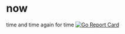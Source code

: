 # now
time and time again for time [![Go Report Card](https://goreportcard.com/badge/github.com/bingoohuang/now)](https://goreportcard.com/report/github.com/bingoohuang/now)

